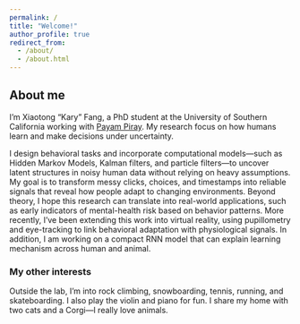 ```yaml
---
permalink: /
title: "Welcome!"
author_profile: true
redirect_from: 
  - /about/
  - /about.html
---
```

## About me
I’m Xiaotong “Kary” Fang, a PhD student at the University of Southern California working with [Payam Piray](https://www.piraylab.com/). My research focus on how humans learn and make decisions under uncertainty. 

I design behavioral tasks and incorporate computational models—such as Hidden Markov Models, Kalman filters, and particle filters—to uncover latent structures in noisy human data without relying on heavy assumptions. My goal is to transform messy clicks, choices, and timestamps into reliable signals that reveal how people adapt to changing environments. Beyond theory, I hope this research can translate into real-world applications, such as early indicators of mental-health risk based on behavior patterns. More recently, I’ve been extending this work into virtual reality, using pupillometry and eye-tracking to link behavioral adaptation with physiological signals. In addition, I am working on a compact RNN model that can explain learning mechanism across human and animal.

### My other interests
Outside the lab, I’m into rock climbing, snowboarding, tennis, running, and skateboarding. I also play the violin and piano for fun. I share my home with two cats and a Corgi—I really love animals.
